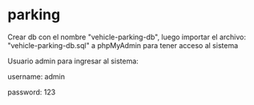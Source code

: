 # parking
Crear db con el nombre "vehicle-parking-db", luego importar el archivo: "vehicle-parking-db.sql" a phpMyAdmin para tener acceso al sistema

Usuario admin para ingresar al sistema:

username: admin

password: 123
